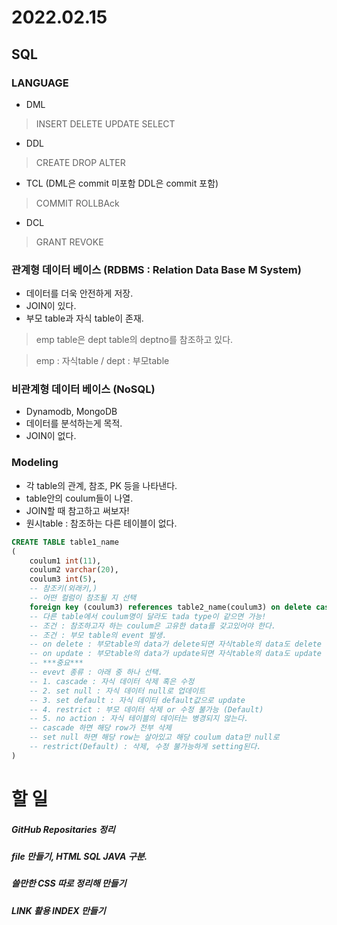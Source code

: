 # 2022.02.15


## SQL
### LANGUAGE
- DML
> INSERT DELETE UPDATE SELECT
- DDL
> CREATE DROP ALTER
- TCL (DML은 commit 미포함 DDL은 commit 포함)
> COMMIT ROLLBAck
- DCL
> GRANT REVOKE
### 관계형 데이터 베이스 (RDBMS : Relation Data Base M System)
- 데이터를 더욱 안전하게 저장.
- JOIN이 있다.
- 부모 table과 자식 table이 존재.
> emp table은 dept table의 deptno를 참조하고 있다.

> emp : 자식table / dept : 부모table
### 비관계형 데이터 베이스 (NoSQL)
- Dynamodb, MongoDB
- 데이터를 분석하는게 목적.
- JOIN이 없다.

### Modeling
- 각 table의 관계, 참조, PK 등을 나타낸다.
- table안의 coulum들이 나열.
- JOIN할 때 참고하고 써보자!
- 원시table : 참조하는 다른 테이블이 없다.

```sql
CREATE TABLE table1_name
(
    coulum1 int(11),
    coulum2 varchar(20),
    coulum3 int(5),
    -- 참조키(외래키,)
    -- 어떤 컬럼이 참조될 지 선택
    foreign key (coulum3) references table2_name(coulum3) on delete cascade
    -- 다른 table에서 coulum명이 달라도 tada type이 같으면 가능!
    -- 조건 : 참조하고자 하는 coulum은 고유한 data를 갖고있어야 한다.
    -- 조건 : 부모 table의 event 발생.
    -- on delete : 부모table의 data가 delete되면 자식table의 data도 delete
    -- on update : 부모table의 data가 update되면 자식table의 data도 update
    -- ***중요***
    -- evevt 종류 : 아래 중 하나 선택.
    -- 1. cascade : 자식 데이터 삭제 혹은 수정
    -- 2. set null : 자식 데이터 null로 업데이트
    -- 3. set default : 자식 데이터 default값으로 update
    -- 4. restrict : 부모 데이터 삭제 or 수정 불가능 (Default)
    -- 5. no action : 자식 테이블의 데이터는 병경되지 않는다.
    -- cascade 하면 해당 row가 전부 삭제
    -- set null 하면 해당 row는 살아있고 해당 coulum data만 null로
    -- restrict(Default) : 삭제, 수정 불가능하게 setting된다.
)

```

# 할 일
##### GitHub Repositaries 정리
##### file 만들기, HTML SQL JAVA 구분.
##### 쓸만한 CSS 따로 정리해 만들기
##### LINK 활용 INDEX 만들기